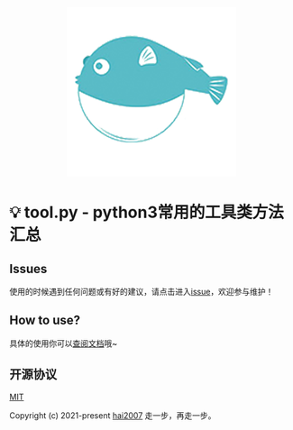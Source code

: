 <p align='center'>
    <a href='https://hai2007.github.io/tool.py' target='_blank'>
        <img src='./logo.png'>
    </a>
</p>

# 💡 tool.py - python3常用的工具类方法汇总


## Issues
使用的时候遇到任何问题或有好的建议，请点击进入[issue](https://github.com/hai2007/tool.py/issues)，欢迎参与维护！

## How to use?

具体的使用你可以[查阅文档](https://hai2007.github.io/tool.py)哦~

开源协议
---------------------------------------
[MIT](https://github.com/hai2007/tool.js/blob/master/LICENSE)

Copyright (c) 2021-present [hai2007](https://hai2007.gitee.io/sweethome/) 走一步，再走一步。
